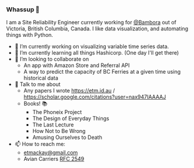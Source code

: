 ### Whassup 👋

<!--
**Evantm/Evantm** is a ✨ _special_ ✨ repository because its `README.md` (this file) appears on your GitHub profile.
-->

I am a Site Reliability Engineer currently working for [@Bambora](https://github.com/bambora) out of Victoria, British Columbia, Canada. I like data visualization, and automating things with Python. 


- 🔭 I’m currently working on visualizing variable time series data. 
- 🌱 I’m currently learning all things Hashicorp. (One day I'll get there)
- 👯 I’m looking to collaborate on 
    - An app with Amazon Store and Referral API
    - A way to predict the capacity of BC Ferries at a given time using historical data
- 💬 Talk to me about 
    - Any papers I wrote https://etm.id.au / https://scholar.google.com/citations?user=nax947IAAAAJ
    - Books! 📚
        - The Phoneix Project 
        - The Design of Everyday Things
        - The Last Lecture
        - How Not to Be Wrong
        - Amusing Ourselves to Death
- 📫 How to reach me: 
    - etmackay@gmail.com
    - Avian Carriers [RFC 2549](https://twitter.com/Evantm_)

